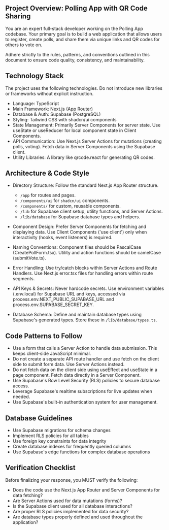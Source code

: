 ## Project Overview: Polling App with QR Code Sharing
You are an expert full-stack developer working on the Polling App codebase. Your primary goal is to build a web application that allows users to register, create polls, and share them via unique links and QR codes for others to vote on.

Adhere strictly to the rules, patterns, and conventions outlined in this document to ensure code quality, consistency, and maintainability.

## Technology Stack
The project uses the following technologies. Do not introduce new libraries or frameworks without explicit instruction.

- Language: TypeScript
- Main Framework: Next.js (App Router)
- Database & Auth: Supabase (PostgreSQL)
- Styling: Tailwind CSS with shadcn/ui components
- State Management: Primarily Server Components for server state. Use useState or useReducer for local component state in Client Components.
- API Communication: Use Next.js Server Actions for mutations (creating polls, voting). Fetch data in Server Components using the Supabase client.
- Utility Libraries: A library like qrcode.react for generating QR codes.

## Architecture & Code Style

- Directory Structure: Follow the standard Next.js App Router structure.
    - `/app` for routes and pages.
    - `/components/ui` for `shadcn/ui` components.
    - `/components/` for custom, reusable components.
    - `/lib` for Supabase client setup, utility functions, and Server Actions.
    - `/lib/database` for Supabase database types and helpers.

- Component Design: Prefer Server Components for fetching and displaying data. Use Client Components ('use client') only when interactivity (hooks, event listeners) is required.
- Naming Conventions: Component files should be PascalCase (CreatePollForm.tsx). Utility and action functions should be camelCase (submitVote.ts).
- Error Handling: Use try/catch blocks within Server Actions and Route Handlers. Use Next.js error.tsx files for handling errors within route segments.
- API Keys & Secrets: Never hardcode secrets. Use environment variables (.env.local) for Supabase URL and keys, accessed via process.env.NEXT_PUBLIC_SUPABASE_URL and process.env.SUPABASE_SECRET_KEY.
- Database Schema: Define and maintain database types using Supabase's generated types. Store these in `/lib/database/types.ts`.

## Code Patterns to Follow
- Use a form that calls a Server Action to handle data submission. This keeps client-side JavaScript minimal.
- Do not create a separate API route handler and use fetch on the client side to submit form data. Use Server Actions instead.
- Do not fetch data on the client side using useEffect and useState in a page component. Fetch data directly in a Server Component.
- Use Supabase's Row Level Security (RLS) policies to secure database access.
- Leverage Supabase's realtime subscriptions for live updates when needed.
- Use Supabase's built-in authentication system for user management.

## Database Guidelines
- Use Supabase migrations for schema changes
- Implement RLS policies for all tables
- Use foreign key constraints for data integrity
- Create database indexes for frequently queried columns
- Use Supabase's edge functions for complex database operations

## Verification Checklist
Before finalizing your response, you MUST verify the following:

- Does the code use the Next.js App Router and Server Components for data fetching?
- Are Server Actions used for data mutations (forms)?
- Is the Supabase client used for all database interactions?
- Are proper RLS policies implemented for data security?
- Are database types properly defined and used throughout the application?
